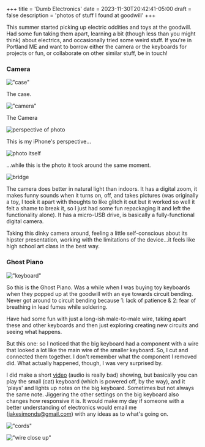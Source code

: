+++
title = 'Dumb Electronics'
date = 2023-11-30T20:42:41-05:00
draft = false
description = 'photos of stuff I found at goodwill'
+++


This summer started picking up electric oddities and toys at the goodwill. Had some fun taking them apart, learning a bit (though less than you might think) about electrics, and occasionally tried some weird stuff. If you're in Portland ME and want to borrow either the camera or the keyboards for projects or fun, or collaborate on other similar stuff, be in touch! 

### Camera

!["case"](/img/Camera.jpg)

The case. 

!["camera"](/img/PhotoCase.jpg)

The Camera

![perspective of photo](/img/photoPespective.jpg)

This is my iPhone's perspective...

![photo itself](/img/IMG_0014.JPG)

...while this is the photo it took around the same moment. 

![bridge](/img/bridge.png)

The camera does better in natural light than indoors. It has a digital zoom, it makes funny sounds when it turns on, off, and takes pictures (was originally a toy, I took it apart with thoughts to like glitch it out but it worked so well it felt a shame to break it, so I just had some fun repackaging it and left the functionality alone). It has a micro-USB drive, is basically a fully-functional digital camera. 

Taking this dinky camera around, feeling a little self-conscious about its hipster presentation, working with the limitations of the device...it feels like high school art class in the best way. 


### Ghost Piano

!["keyboard"](/img/Keyboards2.jpg)

So this is the Ghost Piano. Was a while when I was buying toy keyboards when they popped up at the goodwill with an eye towards circuit bending. Never got around to circuit bending because 1: lack of patience & 2: fear of breathing in lead fumes while soldering. 

Have had some fun with just a long-ish male-to-male wire, taking apart these and other keyboards and then just exploring creating new circuits and seeing what happens. 

But this one: so I noticed that the big keyboard had a component with a wire that looked a lot like the main wire of the smaller keyboard. So, I cut and connected them together. I don't remember what the component I removed did. What actually happened, though, I was very surprised by. 

I did make a short [video](https://youtube.com/shorts/-4792e8yZwA?feature=share) (audio is really bad) showing, but basically you can play the small (cat) keyboard (which is powered off, by the way), and it 'plays' and lights up notes on the big keyboard. Sometimes but not always the same note. Jiggering the other settings on the big keyboard also changes how responsive it is. It would make my day if someone with a better understanding of electronics would email me (jakesimonds@gmail.com) with any ideas as to what's going on. 

!["cords"](/img/CloseUpCords.jpg)

!["wire close up"](/img/UnderneathKeyboard.jpg)





